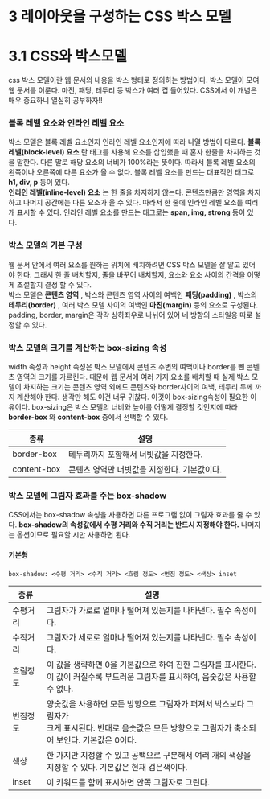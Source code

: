 # 3 레이아웃을 구성하는 CSS 박스 모델

# 3.1 CSS와 박스모델
css 박스 모델이란 웹 문서의 내용을 박스 형태로 정의하는 방법이다. 박스 모델이 모여 웹 문서를 이룬다. 마진, 패딩, 테두리 등 박스가 여러 겹 들어있다. CSS에서 이 개념은 매우 중요하니 열심히 공부하자!!

### 블록 레벨 요소와 인라인 레벨 요소 
박스 모델은 블록 레벨 요소인지 인라인 레벨 요소인지에 따라 나열 방법이 다르다. **블록 레벨(block-level) 요소** 란 태그를 사용해 요소를 삽입했을 때 혼자 한줄을 차지하는 것을 말한다. 다른 말로 해당 요소의 너비가 100%라는 뜻이다. 따라서 블록 레벨 요소의 왼쪽이나 오른쪽에 다른 요소가 올 수 없다. 블록 레벨 요소를 만드는 대표적인 태그로 **h1, div, p** 등이 있다. <br>
**인라인 레벨(inline-level) 요소** 는 한 줄을 차지하지 않는다. 콘텐츠만큼만 영역을 차지하고 나머지 공간에는 다른 요소가 올 수 있다. 따라서 한 줄에 인라인 레벨 요소를 여러 개 표시할 수 있다. 인라인 레벨 요소를 만드는 태그로는 **span, img, strong** 등이 있다.

### 박스 모델의 기본 구성
웹 문서 안에서 여러 요소를 원하는 위치에 배치하려면 CSS 박스 모델을 잘 알고 있어야 한다. 그래서 한 줄 배치할지, 줄을 바꾸어 배치할지, 요소와 요소 사이의 간격을 어떻게 조절할지 결정 할 수 있다. <br>
박스 모델은 **콘텐츠 영역** , 박스와 콘텐츠 영역 사이의 여백인 **패딩(padding)** , 박스의 **테두리(border)** , 여러 박스 모델 사이의 여백인 **마진(margin)** 등의 요소로 구성된다. padding, border, margin은 각각 상하좌우로 나뉘어 있어 네 방향의 스타일응 따로 설정할 수 있다.

### 박스 모델의 크기를 계산하는 box-sizing 속성
width 속성과 height 속성은 박스 모델에서 콘텐츠 주변의 여백이나 border를 뺸 콘텐츠 영역의 크기를 가르킨다. 때문에 웹 문서에 여러 가지 요소를 배치할 때 실제 박스 모델이 차지하는 크기는 콘텐츠 영역 외에도 콘텐츠와 border사이의 여백, 테두리 두께 까지 계산해야 한다. 생각만 해도 이건 너무 귀찮다. 이것이 box-sizing속성이 필요한 이유이다. box-sizing은 박스 모델의 너비와 높이를 어떻게 결정할 것인지에 따라 **border-box** 와 **content-box** 중에서 선택할 수 있다.

<table>
  <thead>
    <tr>
      <th>종류</th>
      <th>설명</th>
    </tr>
  </thead>
  <tbody>
    <tr>
      <td>border-box</td>
      <td>테두리까지 포함해서 너빗값을 지정한다.</td>
    </tr>
    <tr>
      <td>content-box</td>
      <td>콘텐츠 영역만 너빗값을 지정한다. 기본값이다.</td>
    </tr>
  </tbody>
</table>

### 박스 모델에 그림자 효과를 주는 box-shadow
CSS에서는 box-shadow 속성을 사용하면 다른 프로그램 없이 그림자 효과를 줄 수 있다. **box-shadow의 속성값에서 수평 거리와 수직 거리는 반드시 지정해야 한다.** 나머지는 옵션이므로 필요할 시만 사용하면 된다.
#### 기본형
```
box-shadow: <수평 거리> <수직 거리> <흐림 정도> <번짐 정도> <색상> inset
```
<table>
  <thead>
    <tr>
      <th>종류</th>
      <th>설명</th>
    </tr>
  </thead>
  <tbody>
    <tr>
      <td>수평거리</td>
      <td>그림자가 가로로 얼마나 떨어져 있는지를 나타낸다. 필수 속성이다.</td>
    </tr>
    <tr>
      <td>수직거리</td>
      <td>그림자가 세로로 얼마나 떨어져 있는지를 나타낸다. 필수 속성이다.</td>
    </tr>
    <tr>
      <td>흐림정도</td>
      <td>이 값을 생략하면 0을 기본값으로 하여 진한 그림자를 표시한다.<br>이 값이 커질수록 부드러운 그림자를 표시하여, 음숫값은 사용할 수 없다.</td>
    </tr>
     <tr>
      <td>번짐정도</td>
      <td>양숫값을 사용하면 모든 방향으로 그림자가 퍼져서 박스보다 그림자가 <br>크게 표시된다. 반대로 음숫값은 모든 방향으로 그림자가 축소되어 보인다. 기본값은 0이다.</td>
    </tr>
     <tr>
      <td>색상</td>
      <td>한 가지만 지정할 수 있고 공백으로 구분해서 여러 개의 색상을 <br>지정할 수 있다. 기본값은 현재 검은색이다.</td>
    </tr>
     <tr>
      <td>inset</td>
      <td>이 키워드를 함께 표시하면 안쪽 그림자로 그린다.</td>
    </tr>
  </tbody>
</table>


